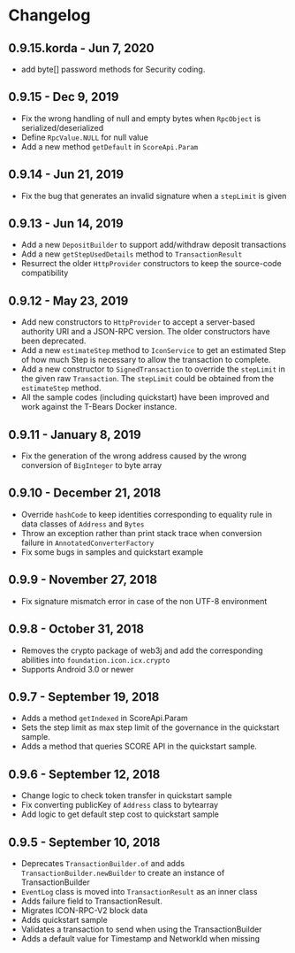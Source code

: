 # Changelog

## 0.9.15.korda - Jun 7, 2020
- add byte[] password methods for Security coding.

## 0.9.15 - Dec 9, 2019
- Fix the wrong handling of null and empty bytes when `RpcObject` is serialized/deserialized
- Define `RpcValue.NULL` for null value
- Add a new method `getDefault` in `ScoreApi.Param`

## 0.9.14 - Jun 21, 2019
- Fix the bug that generates an invalid signature when a `stepLimit` is given

## 0.9.13 - Jun 14, 2019
- Add a new `DepositBuilder` to support add/withdraw deposit transactions
- Add a new `getStepUsedDetails` method to `TransactionResult`
- Resurrect the older `HttpProvider` constructors to keep the source-code compatibility

## 0.9.12 - May 23, 2019
- Add new constructors to `HttpProvider` to accept a server-based authority URI and a JSON-RPC version. The older constructors have been deprecated.
- Add a new `estimateStep` method to `IconService` to get an estimated Step of how much Step is necessary to allow the transaction to complete.
- Add a new constructor to `SignedTransaction` to override the `stepLimit` in the given raw `Transaction`.  The `stepLimit` could be obtained from the `estimateStep` method.
- All the sample codes (including quickstart) have been improved and work against the T-Bears Docker instance.

## 0.9.11 - January 8, 2019
- Fix the generation of the wrong address caused by the wrong conversion of `BigInteger` to byte array

## 0.9.10 - December 21, 2018
- Override `hashCode` to keep identities corresponding to equality rule in data classes of `Address` and `Bytes`
- Throw an exception rather than print stack trace when conversion failure in `AnnotatedConverterFactory`
- Fix some bugs in samples and quickstart example

## 0.9.9 - November 27, 2018
- Fix signature mismatch error in case of the non UTF-8 environment

## 0.9.8 - October 31, 2018
- Removes the crypto package of web3j and add the corresponding abilities into `foundation.icon.icx.crypto`
- Supports Android 3.0 or newer

## 0.9.7 - September 19, 2018
- Adds a method `getIndexed` in ScoreApi.Param
- Sets the step limit as max step limit of the governance in the quickstart sample.
- Adds a method that queries SCORE API in the quickstart sample.

## 0.9.6 - September 12, 2018
- Change logic to check token transfer in quickstart sample
- Fix converting publicKey of `Address` class to bytearray
- Add logic to get default step cost to quickstart sample

## 0.9.5 - September 10, 2018
- Deprecates `TransactionBuilder.of` and adds `TransactionBuilder.newBuilder` to create an instance of TransactionBuilder
- `EventLog` class is moved into `TransactionResult` as an inner class
- Adds failure field to TransactionResult.
- Migrates ICON-RPC-V2 block data
- Adds quickstart sample
- Validates a transaction to send when using the TransactionBuilder
- Adds a default value for Timestamp and NetworkId when missing
